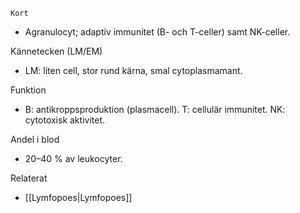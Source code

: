 	Kort
- Agranulocyt; adaptiv immunitet (B- och T-celler) samt NK-celler.

Kännetecken (LM/EM)
- LM: liten cell, stor rund kärna, smal cytoplasmamant.

Funktion
- B: antikroppsproduktion (plasmacell). T: cellulär immunitet. NK: cytotoxisk aktivitet.

Andel i blod
- 20–40 % av leukocyter.

Relaterat
- [[Lymfopoes|Lymfopoes]]
